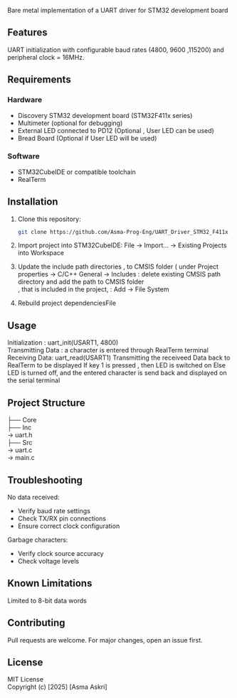 Bare metal implementation  of a  UART driver for STM32 development board 
## Features
UART initialization with configurable baud rates (4800, 9600 ,115200) and peripheral clock = 16MHz.
## Requirements
### Hardware
- Discovery STM32 development board (STM32F411x series)
- Multimeter (optional for debugging)
- External LED connected to PD12 (Optional , User LED can be used)
- Bread Board (Optional if  User LED will be used)
  
### Software
- STM32CubeIDE or compatible toolchain
- RealTerm
  
## Installation
1. Clone this repository:
   ```bash
   git clone https://github.com/Asma-Prog-Eng/UART_Driver_STM32_F411x
   
2. Import project into STM32CubeIDE:
File → Import... → Existing Projects into Workspace

3. Update the include path directories ,  to CMSIS folder ( under Project properties -> C/C++ General -> Includes : delete existing CMSIS path directory and  add the path to CMSIS folder <br />,
   that is included in the project, : Add -> File System <br />

4. Rebuild project dependenciesFile 

## Usage
Initialization : uart_init(USART1, 4800) <br />
Transmitting Data : a character is entered through RealTerm terminal <br />
Receiving Data: uart_read(USART1)
Transmitting the receiveed Data back to RealTerm to be displayed
If key 1 is pressed , then LED is switched on
Else LED is turned off, and the entered character is send back and displayed  on the serial terminal

## Project Structure

├── Core<br />
├── Inc<br />  → uart.h <br />
├── Src<br /> → uart.c<br /> → main.c

## Troubleshooting

No data received: <br />
- Verify baud rate settings <br />
- Check TX/RX pin connections <br />
- Ensure correct clock configuration <br />

Garbage characters: <br />
- Verify clock source accuracy <br />
- Check voltage levels <br />

## Known Limitations
Limited to 8-bit data words

## Contributing
Pull requests are welcome. For major changes, open an issue first.

## License
MIT License <br />
Copyright (c) [2025] [Asma Askri]
